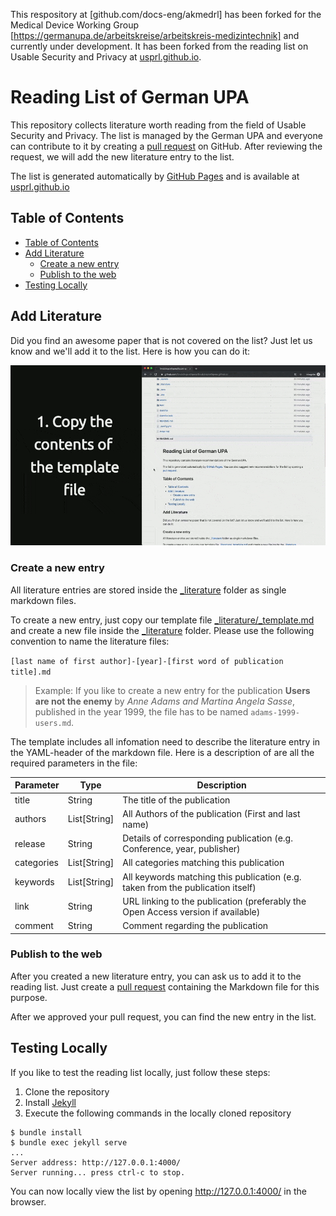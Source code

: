 This respository at [github.com/docs-eng/akmedrl] has been forked for the Medical Device Working Group [https://germanupa.de/arbeitskreise/arbeitskreis-medizintechnik] and currently under development. It has been forked from the reading list on Usable Security and Privacy at [usprl.github.io].

# Reading List of German UPA

This repository collects literature worth reading from the field of Usable Security and Privacy. The list is managed by the German UPA and everyone can contribute to it by creating a [pull request] on GitHub. After reviewing the request, we will add the new literature entry to the list.

The list is generated automatically by [GitHub Pages] and is available at [usprl.github.io]

## Table of Contents

<!-- TOC depthFrom:2 depthTo:6 withLinks:1 updateOnSave:1 orderedList:0 -->

- [Table of Contents](#table-of-contents)
- [Add Literature](#add-literature)
	- [Create a new entry](#create-a-new-entry)
	- [Publish to the web](#publish-to-the-web)
- [Testing Locally](#testing-locally)

<!-- /TOC -->

## Add Literature

Did you find an awesome paper that is not covered on the list? Just let us know and we'll add it to the list.
Here is how you can do it:

![Video showing how to add a new literature entry](_assets/add-literature-howto.gif)

### Create a new entry

All literature entries are stored inside the [_literature] folder as single markdown files.

To create a new entry, just copy our template file [_literature/_template.md] and create a new file inside the [_literature] folder. Please use the following convention to name the literature files:

`[last name of first author]-[year]-[first word of publication title].md`

> Example: If you like to create a new entry for the publication **Users are not the enemy** by _Anne Adams and Martina Angela Sasse_, published in the year 1999, the file has to be named `adams-1999-users.md`.

The template includes all infomation need to describe the literature entry in the YAML-header of the markdown file. Here is a description of are all the required parameters in the file:

Parameter  | Type         | Description
-----------|--------------|---------------------------------------------------------------------------------
title      | String       | The title of the publication
authors    | List[String] | All Authors of the publication (First and last name)
release    | String       | Details of corresponding publication (e.g. Conference, year, publisher)
categories | List[String] | All categories matching this publication
keywords   | List[String] | All keywords matching this publication (e.g. taken from the publication itself)
link       | String       | URL linking to the publication (preferably the Open Access version if available)
comment    | String       | Comment regarding the publication


### Publish to the web

After you created a new literature entry, you can ask us to add it to the reading list. Just create a [pull request] containing the Markdown file for this purpose.

After we approved your pull request, you can find the new entry in the list.

## Testing Locally

If you like to test the reading list locally, just follow these steps:

1. Clone the repository
2. Install [Jekyll](https://jekyllrb.com)
3. Execute the following commands in the locally cloned repository
  ~~~
  $ bundle install
  $ bundle exec jekyll serve
  ...
  Server address: http://127.0.0.1:4000/
  Server running... press ctrl-c to stop.
  ~~~

You can now locally view the list by opening http://127.0.0.1:4000/ in the browser.


[GitHub Pages]: https://pages.github.com/
[usprl.github.io]: https://usprl.github.io/
[_literature]: /_literature
[_literature/_template.md]: /_literature/_template.md
[pull request]: https://help.github.com/en/articles/about-pull-requests

